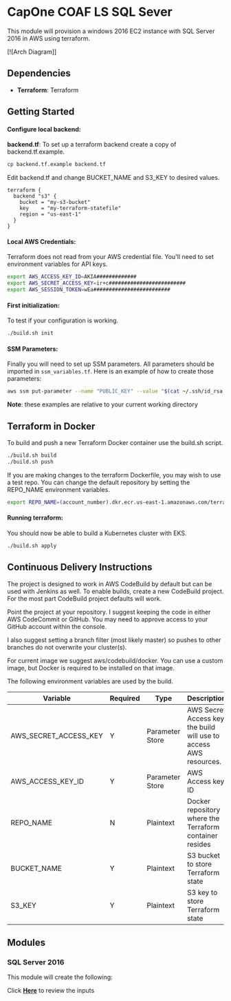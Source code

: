 # CapOne COAF LS SQL Sever

This module will provision a windows 2016 EC2 instance with SQL Server 2016 in AWS using terraform. 

[![Arch Diagram]]

## Dependencies

- **Terraform**: Terraform 

## Getting Started

#### Configure local backend:

**backend.tf**: To set up a terraform backend create a copy of backend.tf.example.

```bash
cp backend.tf.example backend.tf
```

Edit backend.tf and change BUCKET_NAME and S3_KEY to desired values.

```hcl-terraform
terraform {
  backend "s3" {
    bucket = "my-s3-bucket"
    key    = "my-terraform-statefile"
    region = "us-east-1"
  }
}
```

#### Local AWS Credentials:

Terraform does not read from your AWS credential file. You'll need to set environment variables for API keys.

```bash
export AWS_ACCESS_KEY_ID=AKIA#############
export AWS_SECRET_ACCESS_KEY=ir+c#########################
export AWS_SESSION_TOKEN=wEa#########################
```

#### First initialization:

To test if your configuration is working.

```bash
./build.sh init
```

#### SSM Parameters:

Finally you will need to set up SSM parameters. All parameters should be imported in `ssm_variables.tf`. Here is an example of how to create those parameters:

```bash
aws ssm put-parameter --name "PUBLIC_KEY" --value "$(cat ~/.ssh/id_rsa.pub)" --type SecureString
```

**Note**: these examples are relative to your current working directory

## Terraform in Docker

To build and push a new Terraform Docker container use the build.sh script.

```bash
./build.sh build
./build.sh push
```

If you are making changes to the terraform Dockerfile, you may wish to use a test repo. You can change the default repository by setting the REPO_NAME environment variables.

```bash
export REPO_NAME=(account_number).dkr.ecr.us-east-1.amazonaws.com/terraform_test
```

#### Running terraform:

You should now be able to build a Kubernetes cluster with EKS.

```bash
./build.sh apply
```

## Continuous Delivery Instructions

The project is designed to work in AWS CodeBuild by default but can be used with Jenkins as well. To enable builds, create a new CodeBuild project. For the most part CodeBuild project defaults will work.

Point the project at your repository. I suggest keeping the code in either AWS CodeCommit or GitHub. You may need to approve access to your GitHub account within the console.

I also suggest setting a branch filter (most likely master) so pushes to other branches do not overwrite your cluster(s).

For current image we suggest aws/codebuild/docker. You can use a custom image, but Docker is required to be installed on that image.

The following environment variables are used by the build.

| Variable | Required | Type | Description |
|----------|----------|------|-------------|
| AWS_SECRET_ACCESS_KEY | Y | Parameter Store | AWS Secret Access key the build will use to access AWS resources. |
| AWS_ACCESS_KEY_ID | Y | Parameter Store | AWS Access key ID |
| REPO_NAME | N | Plaintext | Docker repository where the Terraform container resides |
| BUCKET_NAME | Y | Plaintext | S3 bucket to store Terraform state |
| S3_KEY | Y | Plaintext | S3 key to store Terraform state |

## Modules

### SQL Server 2016

This module will create the following:



Click [**Here**](Variables.md#) to review the inputs

